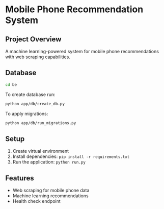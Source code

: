# Mobile Phone Recommendation System

## Project Overview
A machine learning-powered system for mobile phone recommendations with web scraping capabilities.

## Database
```bash
cd be
```
To create database run:
```bash
python app/db/create_db.py
```

To apply migrations:
```bash
python app/db/run_migrations.py
```

## Setup
1. Create virtual environment
2. Install dependencies: `pip install -r requirements.txt`
3. Run the application: `python run.py`

## Features
- Web scraping for mobile phone data
- Machine learning recommendations
- Health check endpoint